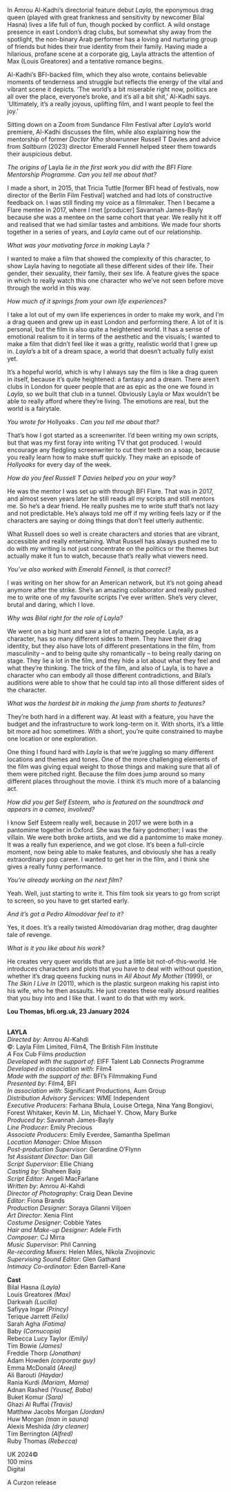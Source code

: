 
In Amrou Al-Kadhi’s directorial feature debut _Layla_, the eponymous drag queen (played with great frankness and sensitivity by newcomer Bilal Hasna) lives a life full of fun, though pocked by conflict. A wild onstage presence in east London’s drag clubs, but somewhat shy away from the spotlight, the non-binary Arab performer has a loving and nurturing group of friends but hides their true identity from their family. Having made a hilarious, profane scene at a corporate gig, Layla attracts the attention of Max (Louis Greatorex) and a tentative romance begins.

Al-Kadhi’s BFI-backed film, which they also wrote, contains believable moments of tenderness and struggle but reflects the energy of the vital and vibrant scene it depicts. ‘The world’s a bit miserable right now, politics are all over the place, everyone’s broke, and it’s all a bit shit,’ Al-Kadhi says. ‘Ultimately, it’s a really joyous, uplifting film, and I want people to feel the joy.’

Sitting down on a Zoom from Sundance Film Festival after _Layla_’s world premiere, Al-Kadhi discusses the film, while also explaining how the mentorship of former _Doctor Who_ showrunner Russell T Davies and advice from _Saltburn_ (2023) director Emerald Fennell helped steer them towards their auspicious debut.

_The origins of_ Layla _lie in the first work you did with the BFI Flare Mentorship Programme. Can you tell me about that?_

I made a short, in 2015, that Tricia Tuttle [former BFI head of festivals, now director of the Berlin Film Festival] watched and had lots of constructive feedback on. I was still finding my voice as a filmmaker. Then I became a Flare mentee in 2017, where I met [producer] Savannah James-Bayly because she was a mentee on the same cohort that year. We really hit it off and realised that we had similar tastes and ambitions. We made four shorts together in a series of years, and _Layla_ came out of our relationship.

_What was your motivating force in making_ Layla _?_

I wanted to make a film that showed the complexity of this character, to show Layla having to negotiate all these different sides of their life. Their gender, their sexuality, their family, their sex life. A feature gives the space in which to really watch this one character who we’ve not seen before move through the world in this way.

_How much of it springs from your own life experiences?_

I take a lot out of my own life experiences in order to make my work, and I’m a drag queen and grew up in east London and performing there. A lot of it is personal, but the film is also quite a heightened world. It has a sense of emotional realism to it in terms of the aesthetic and the visuals; I wanted to make a film that didn’t feel like it was a gritty, realistic world that I grew up in. _Layla_’s a bit of a dream space, a world that doesn’t actually fully exist yet.

It’s a hopeful world, which is why I always say the film is like a drag queen in itself, because it’s quite heightened: a fantasy and a dream. There aren’t clubs in London for queer people that are as epic as the one we found in _Layla_, so we built that club in a tunnel. Obviously Layla or Max wouldn’t be able to really afford where they’re living. The emotions are real, but the world is a fairytale.

_You wrote for_ Hollyoaks _. Can you tell me about that?_

That’s how I got started as a screenwriter. I’d been writing my own scripts, but that was my first foray into writing TV that got produced. I would encourage any fledgling screenwriter to cut their teeth on a soap, because you really learn how to make stuff quickly. They make an episode of _Hollyoaks_ for every day of the week.

_How do you feel Russell T Davies helped you on your way?_

He was the mentor I was set up with through BFI Flare. That was in 2017, and almost seven years later he still reads all my scripts and still mentors me. So he’s a dear friend. He really pushes me to write stuff that’s not lazy and not predictable. He’s always told me off if my writing feels lazy or if the characters are saying or doing things that don’t feel utterly authentic.

What Russell does so well is create characters and stories that are vibrant, accessible and really entertaining. What Russell has always pushed me to do with my writing is not just concentrate on the politics or the themes but actually make it fun to watch, because that’s really what viewers need.

_You’ve also worked with Emerald Fennell, is that correct?_

I was writing on her show for an American network, but it’s not going ahead anymore after the strike. She’s an amazing collaborator and really pushed me to write one of my favourite scripts I’ve ever written. She’s very clever, brutal and daring, which I love.

_Why was Bilal right for the role of Layla?_

We went on a big hunt and saw a lot of amazing people. Layla, as a character, has so many different sides to them. They have their drag identity, but they also have lots of different presentations in the film, from masculinity – and to being quite shy romantically – to being really daring on stage. They lie a lot in the film, and they hide a lot about what they feel and what they’re thinking. The trick of the film, and also of Layla, is to have a character who can embody all those different contradictions, and Bilal’s auditions were able to show that he could tap into all those different sides of the character.

_What was the hardest bit in making the jump from shorts to features?_

They’re both hard in a different way. At least with a feature, you have the budget and the infrastructure to work long-term on it. With shorts, it’s a little bit more ad hoc sometimes. With a short, you’re quite constrained to maybe one location or one exploration.

One thing I found hard with _Layla_ is that we’re juggling so many different locations and themes and tones. One of the more challenging elements of the film was giving equal weight to those things and making sure that all of them were pitched right. Because the film does jump around so many different places throughout the movie. I think it’s much more of a balancing act.

_How did you get Self Esteem, who is featured on the soundtrack and appears in a cameo, involved?_

I know Self Esteem really well, because in 2017 we were both in a pantomime together in Oxford. She was the fairy godmother; I was the villain. We were both broke artists, and we did a pantomime to make money. It was a really fun experience, and we got close. It’s been a full-circle moment, now being able to make features, and obviously she has a really extraordinary pop career. I wanted to get her in the film, and I think she gives a really funny performance.

_You’re already working on the next film?_

Yeah. Well, just starting to write it. This film took six years to go from script to screen, so you have to get started early.

_And it’s got a Pedro Almodóvar feel to it?_

Yes, it does. It’s a really twisted Almodóvarian drag mother, drag daughter tale of revenge.

_What is it you like about his work?_

He creates very queer worlds that are just a little bit not-of-this-world. He introduces characters and plots that you have to deal with without question, whether it’s drag queens fucking nuns in _All About My Mother_ (1999), or _The Skin I Live In_ (2011), which is the plastic surgeon making his rapist into his wife, who he then assaults. He just creates these really absurd realities that you buy into and I like that. I want to do that with my work.

**Lou Thomas, bfi.org.uk, 23 January 2024**
<br><br>

**LAYLA**  
_Directed by_: Amrou Al-Kahdi  
©: Layla Film Limited, Film4,  The British Film Institute  
_A_ Fox Cub Films _production_  
_Developed with the support of_:  EIFF Talent Lab Connects Programme  
_Developed in association with_: Film4  
_Made with the support of the_:  BFI’s Filmmaking Fund  
_Presented by_: Film4, BFI  
_In association with_: Significant Productions,  Aum Group  
_Distribution Advisory Services_: WME Independent  
_Executive Producers_: Farhana Bhula,  Louise Ortega, Nina Yang Bongiovi, Forest Whitaker, Kevin M. Lin, Michael Y. Chow, Mary Burke  
_Produced by_: Savannah James-Bayly  
_Line Producer_: Emily Precious  
_Associate Producers_: Emily Everdee,  Samantha Spellman  
_Location Manager_: Chloe Misson  
_Post-production Supervisor_: Gerardine O’Flynn  
_1st Assistant Director_: Dan Gill  
_Script Supervisor_: Ellie Chiang  
_Casting by_: Shaheen Baig  
_Script Editor_: Angeli MacFarlane  
_Written by_: Amrou Al-Kahdi  
_Director of Photography_: Craig Dean Devine  
_Editor_: Fiona Brands  
_Production Designer_: Soraya Gilanni Viljoen  
_Art Director_: Xenia Flint  
_Costume Designer_: Cobbie Yates  
_Hair and Make-up Designer_: Adele Firth  
_Composer_: CJ Mirra  
_Music Supervisor_: Phil Canning  
_Re-recording Mixers_: Helen Miles, Nikola Zivojinovic  
_Supervising Sound Editor_: Glen Gathard  
_Intimacy Co-ordinator_: Eden Barrell-Kane

**Cast**  
Bilal Hasna _(Layla)_  
Louis Greatorex _(Max)_  
Darkwah _(Lucilla)_  
Safiyya Ingar _(Princy)_  
Terique Jarrett _(Felix)_  
Sarah Agha _(Fatima)_  
Baby _(Cornucopia)_  
Rebecca Lucy Taylor _(Emily)_  
Tim Bowie _(James)_  
Freddie Thorp _(Jonathan)_  
Adam Howden _(corporate guy)_  
Emma McDonald _(Areej)_  
Ali Barouti _(Haydar)_  
Rania Kurdi _(Mariam, Mama)_  
Adnan Rashed _(Yousef, Baba)_  
Buket Komur _(Sara)_  
Ghazi Al Ruffai _(Travis)_  
Matthew Jacobs Morgan _(Jordan)_  
Huw Morgan _(man in sauna)_  
Alexis Meshida _(dry cleaner)_  
Tim Berrington _(Alfred)_  
Ruby Thomas _(Rebecca)_

UK 2024©  
100 mins  
Digital

A Curzon release
<br><br>
<!--stackedit_data:
eyJoaXN0b3J5IjpbMTA1MzA0NjkxMl19
-->